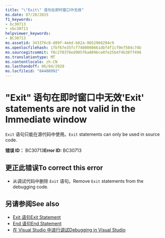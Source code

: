 ```yaml
---
title: "\"Exit\" 语句在即时窗口中无效"
ms.date: 07/20/2015
f1_keywords:
- bc30713
- vbc30713
helpviewer_keywords:
- BC30713
ms.assetid: 343376c8-d89f-4ebd-b82a-9652966294c9
ms.openlocfilehash: 1fbf67e35fcf7480008661dbf4f1cf0e7584c74b
ms.sourcegitcommit: f8c270376ed905f6a8896ce0fe25b4f4b38ff498
ms.translationtype: MT
ms.contentlocale: zh-CN
ms.lasthandoff: 06/04/2020
ms.locfileid: "84408992"
---
```

# <a name="exit-statements-are-not-valid-in-the-immediate-window"></a><span data-ttu-id="dd178-102">"Exit" 语句在即时窗口中无效</span><span class="sxs-lookup"><span data-stu-id="dd178-102">'Exit' statements are not valid in the Immediate window</span></span>
<span data-ttu-id="dd178-103">`Exit` 语句只能在源代码中使用。</span><span class="sxs-lookup"><span data-stu-id="dd178-103">`Exit` statements can only be used in source code.</span></span>  
  
 <span data-ttu-id="dd178-104">**错误 ID：** BC30713</span><span class="sxs-lookup"><span data-stu-id="dd178-104">**Error ID:** BC30713</span></span>  
  
## <a name="to-correct-this-error"></a><span data-ttu-id="dd178-105">更正此错误</span><span class="sxs-lookup"><span data-stu-id="dd178-105">To correct this error</span></span>  
  
- <span data-ttu-id="dd178-106">从调试代码中删除 `Exit` 语句。</span><span class="sxs-lookup"><span data-stu-id="dd178-106">Remove `Exit` statements from the debugging code.</span></span>  
  
## <a name="see-also"></a><span data-ttu-id="dd178-107">另请参阅</span><span class="sxs-lookup"><span data-stu-id="dd178-107">See also</span></span>

- [<span data-ttu-id="dd178-108">Exit 语句</span><span class="sxs-lookup"><span data-stu-id="dd178-108">Exit Statement</span></span>](../language-reference/statements/exit-statement.md)
- [<span data-ttu-id="dd178-109">End 语句</span><span class="sxs-lookup"><span data-stu-id="dd178-109">End Statement</span></span>](../language-reference/statements/end-statement.md)
- [<span data-ttu-id="dd178-110">在 Visual Studio 中进行调试</span><span class="sxs-lookup"><span data-stu-id="dd178-110">Debugging in Visual Studio</span></span>](/visualstudio/debugger/debugger-feature-tour)
